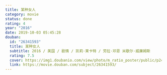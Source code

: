 ```yaml
---
title: 某种女人
category: movie
status: done
rating: 4
year: "2016"
date: 2019-10-03 05:45:28
douban:
  id: "26341593"
  title: 某种女人
  subtitle: 2016 / 美国 / 剧情 / 凯莉·莱卡特 / 劳拉·邓恩 米歇尔·威廉姆斯
  rating: 7.5
  cover: https://img1.doubanio.com/view/photo/m_ratio_poster/public/p2424471447.jpg
  link: https://movie.douban.com/subject/26341593/
---
```



